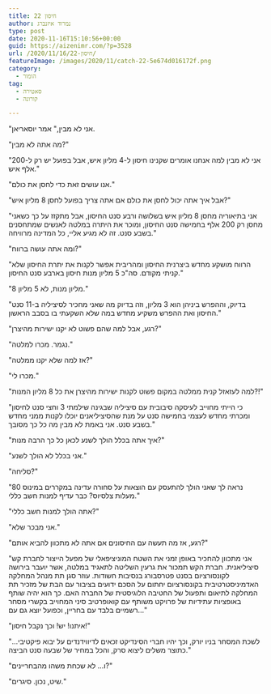 ```yaml
---
title: חיסון 22
author: נמרוד איזנברג
type: post
date: 2020-11-16T15:10:56+00:00
guid: https://aizenimr.com/?p=3528
url: /2020/11/16/חיסון-22/
featureImage: /images/2020/11/catch-22-5e674d016172f.png
category:
  - הומור
tag:
  - סאטירה
  - קורונה

---
```

"אני לא מבין," אמר יוסאריאן.

"מה אתה לא מבין?"

"אני לא מבין למה אנחנו אומרים שקנינו חיסון ל-4 מליון איש, אבל בפועל יש רק ל-200 אלף איש."

"אנו עושים זאת כדי לחסן את כולם."

"אבל איך אתה יכול לחסן את כולם אם אתה צריך בפועל לחסן 8 מליון איש?"

"אני בתיאוריה מחסן 8 מליון איש בשלושה ורבע סנט החיסון, אבל מתקזז על כך כשאני מחסן רק 200 אלף בחמישה סנט החיסון, ומוכר את היתרה במלטה לאנשים שמתחסנים בשבע סנט. זה לא מגיע אליי, כל המדינה מרוויחה."

"ומה אתה עושה ברווח?"

"הרווח מושקע מחדש ביצרנית החיסון ומהריבית אפשר לקנות את יתרת החיסון שלא קניתי מקודם. סה"כ 5 מליון מנות חיסון בארבע סנט החיסון."

"8 מליון מנות, לא 5 מליון."

"בדיוק, וההפרש ביניהן הוא 3 מליון, וזה בדיוק מה שאני מחכיר לסיציליה ב-11 סנט החיסון ואת ההפרש משקיע מחדש במה שלא השקעתי בו בסבב הראשון."

"רגע, אבל למה שהם פשוט לא יקנו ישירות מהיצרן?"

"נגמר. מכרו למלטה."

"אז למה שלא יקנו ממלטה?"

"מכרו לי."

"למה לעזאזל קנית ממלטה במקום פשוט לקנות ישירות מהיצרן את כל 8 מליון המנות?!"

"כי הייתי מחוייב לעיסקה סיבובית עם סיציליה שבגינה שילמתי 3 וחצי סנט לחיסון ומכרתי מחדש לעצמי בחמישה סנט על מנת שהסיציליאנים יוכלו לקנות ממני מחדש בשבע סנט. אני באמת לא מבין מה כל כך מסובך."

"איך אתה בכלל הולך לשנע לכאן כל כך הרבה מנות?"

"אני בכלל לא הולך לשנע."

"סליחה?"

"נראה לך שאני הולך להתעסק עם הוצאות על סחורה עדינה במקררים במינוס 80 מעלות צלסיוס? כבר עדיף למנות חשב כללי."

"אתה הולך למנות חשב כללי?"

"אני מבכר שלא."

"רגע, אז מה תעשה עם החיסונים אם אתה לא מתכוון להביא אותם?"

"אני מתכוון להחכיר באופן זמני את השטח המוניציפאלי של מפעל הייצור לחברת קש סיציליאנית. חברת הקש תמכור את גרעין השליטה לתאגיד במלטה, אשר יועבר בירושה לקונסורציום בסנט פטרסבורג בנסיבות חשודות. עוזר סגן תת מנהל המחלקה האדמיניסטרטיבית בקונסורציום יחתום על הסכם ידועים בציבור עם הבת של מזכיר תת המחלקה לתיאום ותפעול של החטיבה הלוגיסטית של החברה האם. כך הוא יהיה שותף באופציות עתידיות של פרויקט משותף עם קואופרטיב סיני המחוייב בקשרי מסחר רשמיים בלבד עם בחריין, וכפועל יוצא גם עם&#8230;"

"איתנו! יש! וכך נקבל חיסון!"

"&#8230;לשכת המסחר בניו יורק, וכך יהיו חברי הסינדיקט זכאים לדיווידנדים על יבוא פיקטיבי כתוצר משלים ליצוא סרק, והכל במחיר של שבעה סנט הביצה."

"ו&#8230; לא שכחת משהו מהבחריינים?"

"שיט, נכון. סיגרים."